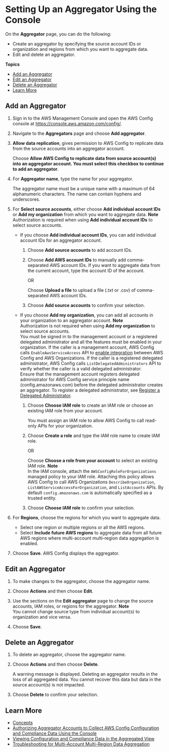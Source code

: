 # Setting Up an Aggregator Using the Console<a name="setup-aggregator-console"></a>

On the **Aggregator** page, you can do the following:
+ Create an aggregator by specifying the source account IDs or organization and regions from which you want to aggregate data\.
+ Edit and delete an aggregator\.

**Topics**
+ [Add an Aggregator](#add-an-aggregator-console)
+ [Edit an Aggregator](#edit-an-aggregator-console)
+ [Delete an Aggregator](#delete-an-aggregator-console)
+ [Learn More](#learn-more-setup-console)

## Add an Aggregator<a name="add-an-aggregator-console"></a>

1. Sign in to the AWS Management Console and open the AWS Config console at [https://console\.aws\.amazon\.com/config/](https://console.aws.amazon.com/config/)\.

1. Navigate to the **Aggregators** page and choose **Add aggregator**\.

1. **Allow data replication**, gives permission to AWS Config to replicate data from the source accounts into an aggregator account\.

   Choose **Allow AWS Config to replicate data from source account\(s\) into an aggregator account\. You must select this checkbox to continue to add an aggregator**\.

1. For **Aggregator name**, type the name for your aggregator\.

   The aggregator name must be a unique name with a maximum of 64 alphanumeric characters\. The name can contain hyphens and underscores\.

1. For **Select source accounts**, either choose **Add individual account IDs** or **Add my organization** from which you want to aggregate data\.
**Note**  
Authorization is required when using **Add individual account IDs** to select source accounts\.
   + If you choose **Add individual account IDs**, you can add individual account IDs for an aggregator account\.

     1. Choose **Add source accounts** to add account IDs\.

     1. Choose **Add AWS account IDs** to manually add comma\-separated AWS account IDs\. If you want to aggregate data from the current account, type the account ID of the account\.

        OR

        Choose **Upload a file** to upload a file \(\.txt or \.csv\) of comma\-separated AWS account IDs\.

     1. Choose **Add source accounts** to confirm your selection\.
   + If you choose **Add my organization**, you can add all accounts in your organization to an aggregator account\.
**Note**  
Authorization is not required when using **Add my organization** to select source accounts\.  
You must be signed in to the management account or a registered delegated administrator and all the features must be enabled in your organization\. If the caller is a management account, AWS Config calls `EnableAwsServiceAccess` API to [enable integration](https://docs.aws.amazon.com/organizations/latest/APIReference/API_EnableAWSServiceAccess.html) between AWS Config and AWS Organizations\. If the caller is a registered delegated administrator, AWS Config calls `ListDelegatedAdministrators` API to verify whether the caller is a valid delegated administrator\.   
Ensure that the management account registers delegated administrator for AWS Config service principle name \(config\.amazonaws\.com\) before the delegated administrator creates an aggregator\. To register a delegated administrator, see [Register a Delegated Administrator](set-up-aggregator-cli.md#register-a-delegated-administrator-cli)\.

     1. Choose **Choose IAM role** to create an IAM role or choose an existing IAM role from your account\.

        You must assign an IAM role to allow AWS Config to call read\-only APIs for your organization\.

     1. Choose **Create a role** and type the IAM role name to create IAM role\.

        OR

        Choose **Choose a role from your account** to select an existing IAM role\.
**Note**  
In the IAM console, attach the `AWSConfigRoleForOrganizations` managed policy to your IAM role\. Attaching this policy allows AWS Config to call AWS Organizations `DescribeOrganization`, `ListAWSServiceAccessForOrganization`, and `ListAccounts` APIs\. By default `config.amazonaws.com` is automatically specified as a trusted entity\.

     1. Choose **Choose IAM role** to confirm your selection\.

1. For **Regions**, choose the regions for which you want to aggregate data\.
   + Select one region or multiple regions or all the AWS regions\.
   + Select **Include future AWS regions** to aggregate data from all future AWS regions where multi\-account multi\-region data aggregation is enabled\.

1. Choose **Save**\. AWS Config displays the aggregator\.

## Edit an Aggregator<a name="edit-an-aggregator-console"></a>

1. To make changes to the aggregator, choose the aggregator name\.

1. Choose **Actions** and then choose **Edit**\.

1. Use the sections on the **Edit aggregator** page to change the source accounts, IAM roles, or regions for the aggregator\.
**Note**  
You cannot change source type from individual account\(s\) to organization and vice versa\.

1. Choose **Save**\.

## Delete an Aggregator<a name="delete-an-aggregator-console"></a>

1. To delete an aggregator, choose the aggregator name\.

1. Choose **Actions** and then choose **Delete**\.

   A warning message is displayed\. Deleting an aggregator results in the loss of all aggregated data\. You cannot recover this data but data in the source account\(s\) is not impacted\.

1. Choose **Delete** to confirm your selection\.

## Learn More<a name="learn-more-setup-console"></a>
+ [Concepts](config-concepts.md)
+ [Authorizing Aggregator Accounts to Collect AWS Config Configuration and Compliance Data Using the Console](authorize-aggregator-account-console.md)
+ [Viewing Configuration and Compliance Data in the Aggregated View](viewing-the-aggregate-dashboard.md)
+ [Troubleshooting for Multi\-Account Multi\-Region Data Aggregation](aggregate-data-troubleshooting.md)